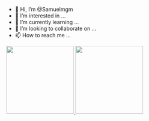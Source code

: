 - 👋 Hi, I’m @Samuelmgm
- 👀 I’m interested in ...
- 🌱 I’m currently learning ...
- 💞️ I’m looking to collaborate on ...
- 📫 How to reach me ...

<div>
  <a href="https://github.com/samuelmgm">
  <img height="180em" src="https://github-readme-stats.vercel.app/api?username=samuelmgm&show_icons=true&theme=dark&include_all_commits=true&count_private=true"/>
  <img height="180em" src="https://github-readme-stats.vercel.app/api/top-langs/?username=samuelmgm&layout=compact&langs_count=16&theme=dark"/>
</div>
  
<!---
Samuelmgm/Samuelmgm is a ✨ special ✨ repository because its `README.md` (this file) appears on your GitHub profile.
You can click the Preview link to take a look at your changes.
--->
